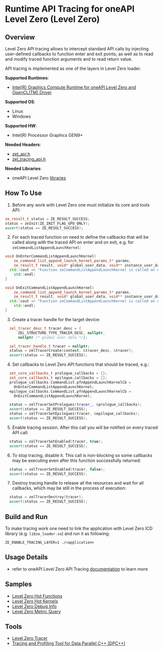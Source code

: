 # Runtime API Tracing for oneAPI Level Zero (Level Zero)
## Overview
Level Zero API tracing allows to intercept standard API calls by injecting user-defined callbacks to function enter and exit points, as well as to read and modify traced function arguments and to read return value.

API tracing is implemented as one of the layers in Level Zero loader.

**Supported Runtimes**:
- [Intel(R) Graphics Compute Runtime for oneAPI Level Zero and OpenCL(TM) Driver](https://github.com/intel/compute-runtime)

**Supported OS**:
- Linux
- Windows

**Supported HW**:
- Intel(R) Processor Graphics GEN9+

**Needed Headers**:
- [zet_api.h](https://github.com/oneapi-src/level-zero/blob/master/include/zet_api.h)
- [zel_tracing_api.h](https://github.com/oneapi-src/level-zero/blob/master/include/layers/zel_tracing_api.h)

**Needed Libraries**:
- oneAPI Level Zero [libraries](https://github.com/intel/compute-runtime)

## How To Use
1. Before any work with Level Zero one must initialize its core and tools API:
```cpp
ze_result_t status = ZE_RESULT_SUCCESS;
status = zeInit(ZE_INIT_FLAG_GPU_ONLY);
assert(status == ZE_RESULT_SUCCESS);
```
2. For each traced function on need to define the callbacks that will be called along with the traced API on enter and on exit, e.g. for `zeCommandListAppendLaunchKernel`:
```cpp
void OnEnterCommandListAppendLaunchKernel(
    ze_command_list_append_launch_kernel_params_t* params,
    ze_result_t result, void* global_user_data, void** instance_user_data) {
  std::cout << "Function zeCommandListAppendLaunchKernel is called on enter" <<
    std::endl;
}

void OnExitCommandListAppendLaunchKernel(
    ze_command_list_append_launch_kernel_params_t* params,
    ze_result_t result, void* global_user_data, void** instance_user_data) {
  std::cout << "Function zeCommandListAppendLaunchKernel is called on exit" <<
    std::endl;
}
```
3. Create a tracer handle for the target device:
```cpp
  zel_tracer_desc_t tracer_desc = {
      ZEL_STRUCTURE_TYPE_TRACER_DESC, nullptr,
      nullptr /* global user data */};

  zel_tracer_handle_t tracer = nullptr;
  status = zelTracerCreate(context, &tracer_desc, &tracer);
  assert(status == ZE_RESULT_SUCCESS);
```
4. Set callbacks to Level Zero API functions that should be traced, e.g.:
```cpp
  zet_core_callbacks_t prologue_callbacks = {};
  zet_core_callbacks_t epilogue_callbacks = {};
  prologue_callbacks.CommandList.pfnAppendLaunchKernelCb =
    OnEnterCommandListAppendLaunchKernel;
  epilogue_callbacks.CommandList.pfnAppendLaunchKernelCb =
    OnExitCommandListAppendLaunchKernel;

  status = zelTracerSetPrologues(tracer_, &prologue_callbacks);
  assert(status == ZE_RESULT_SUCCESS);
  status = zelTracerSetEpilogues(tracer, &epilogue_callbacks);
  assert(status == ZE_RESULT_SUCCESS);
```
5. Enable tracing session. After this call you will be notified on every traced API call:
```cpp
  status = zelTracerSetEnabled(tracer, true);
  assert(status == ZE_RESULT_SUCCESS);
```
6. To stop tracing, disable it. This call is non-blocking so some callbacks may be executing even after this function successfully returned:
```cpp
  status = zelTracerSetEnabled(tracer, false);
  assert(status == ZE_RESULT_SUCCESS);
```
7. Destroy tracing handle to release all the resources and wait for all callbacks, which may be still in the process of execution:
```cpp
  status = zelTracerDestroy(tracer);
  assert(status == ZE_RESULT_SUCCESS);
```

## Build and Run
To make tracing work one need to link the application with Level Zero ICD library (e.g. `libze_loader.so`) and run it as following:
```
ZE_ENABLE_TRACING_LAYER=1 ./<application>
```

## Usage Details
- refer to oneAPI Level Zero API Tracing [documentation](https://spec.oneapi.com/level-zero/latest/tools/PROG.html#api-tracing) to learn more

## Samples
- [Level Zero Hot Functions](../../samples/ze_hot_functions)
- [Level Zero Hot Kernels](../../samples/ze_hot_kernels)
- [Level Zero Debug Info](../../samples/ze_debug_info)
- [Level Zero Metric Query](../../samples/ze_metric_query)

## Tools
- [Level Zero Tracer](../../tools/ze_tracer)
- [Tracing and Profiling Tool for Data Parallel C++ (DPC++)](../../tools/onetrace)